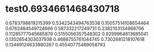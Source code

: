 # test0.6934661468430718
0.6783798619215399
0.5342343494763538
0.10057514108654464
0.6762484549724666
0.587332217249731
0.2382103134968706
0.11285777045665879
0.5155056357548302
0.9299964613685041
0.1302854303037938
0.4688755761044745
0.7302681218107618
0.13469124633980267
0.45540775489058793
